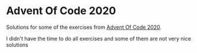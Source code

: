 # Advent Of Code 2020

Solutions for some of the exercises from [Advent Of Code 2020](https://adventofcode.com/2020).

I didn't have the time to do all exercises and some of them are not very nice solutions

